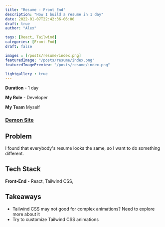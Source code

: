 ```yaml
---
title: "Resume - Front End"
description: "How I build a resume in 1 day"
date: 2022-01-07T22:42:36-06:00
draft: true
author: "Alex"

tags: [React, Tailwind]
categories: [Front-End]
draft: false 

images : [/posts/resume/index.png]
featuredImage: "/posts/resume/index.png"
featuredImagePreview: "/posts/resume/index.png"

lightgallery : true
---
```


<!--more-->

**Duration** - 1 day

**My Role** - Developer

**My Team** Myself

### [Demon Site](https://zengjilie.github.io/resume/)

## Problem
I found that everybody's resume looks the same, so I want to do something different.

## Tech Stack

**Front-End** - React, Tailwind CSS,



## Takeaways
* Tailwind CSS may not good for complex animations? Need to explore more about it
* Try to customize Tailwind CSS animations